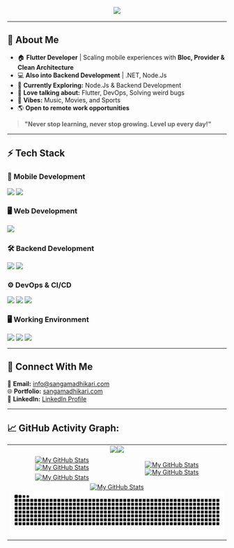 <!-- Typing SVG -->
<p align="center">
  <a href="https://github.com/DenverCoder1/readme-typing-svg">
    <img src="https://readme-typing-svg.herokuapp.com?lines=Flutter+Developer;Building+Scalable+Apps;Founder+of+sawongam.com;Tech+Enthusiast;Loves+Music%2C+Movies%2C+and+Sports;&center=true&width=600&height=40">
  </a>
</p>  

---

## **🚀 About Me**  
- 🏠 **Flutter Developer** | Scaling mobile experiences with **Bloc, Provider & Clean Architecture**  
- 💻 **Also into Backend Development** | .NET, Node.Js
- 🚀 **Currently Exploring:** Node.Js & Backend Development 
- 💬 **Love talking about:** Flutter, DevOps, Solving weird bugs
- 🎵 **Vibes:** Music, Movies, and Sports
- 🌎 **Open to remote work opportunities**  

> **"Never stop learning, never stop growing. Level up every day!"**  

---

## **⚡ Tech Stack**  

### **📲 Mobile Development**  
<p align="left">
    <img src="https://img.shields.io/badge/Flutter-%2302569B.svg?style=for-the-badge&logo=flutter&logoColor=white" />
    <img src="https://img.shields.io/badge/Dart-%230175C2.svg?style=for-the-badge&logo=dart&logoColor=white" />
</p>

### **🖥 Web Development**  
<p align="left">
    <img src="https://img.shields.io/badge/Next.js-%23000000.svg?style=for-the-badge&logo=next.js&logoColor=white" />
</p>

### **🛠 Backend Development**  
<p align="left"> 
    <img src="https://img.shields.io/badge/.NET-%23512BD4.svg?style=for-the-badge&logo=dotnet&logoColor=white" /> 
    <img src="https://img.shields.io/badge/Node.js-%23339933.svg?style=for-the-badge&logo=node.js&logoColor=white" /> 
</p>

### **⚙️ DevOps & CI/CD**  
<p align="left">
    <img src="https://img.shields.io/badge/Github Actions-%232C3E50.svg?style=for-the-badge&logo=githubactions&logoColor=white" />
    <img src="https://img.shields.io/badge/Codemagic-%23ff3cb4.svg?style=for-the-badge&logo=codemagic&logoColor=white" />
    <img src="https://img.shields.io/badge/Shorebird-%2300758F.svg?style=for-the-badge&logo=flutter&logoColor=white" />

</p>

### **🖥️ Working Environment**  
<p align="left">
    <img src="https://img.shields.io/badge/Arch%20Linux-%231793D1.svg?style=for-the-badge&logo=archlinux&logoColor=white" />
    <img src="https://img.shields.io/badge/Hyprland-%2300758F.svg?style=for-the-badge&logo=wayland&logoColor=white" />
    <img src="https://img.shields.io/badge/Android%20Studio-%23323330.svg?style=for-the-badge&logo=android-studio&logoColor=green" />
</p>

---

## **🚀 Connect With Me**  
📧 **Email:** [info@sangamadhikari.com](mailto:info@sangamadhikari.com)  
🌐 **Portfolio:** [sangamadhikari.com](https://sangamadhikari.com/#portfolio)  
🔗 **LinkedIn:** [LinkedIn Profile](https://www.linkedin.com/in/sawongam/)

---

<!-- Activity Graph -->
## 📈 GitHub Activity Graph:
<table>
</tr>
        <td colspan="3" align="center"> <a href="https://github.com/sawongam#gh-light-mode-only"><img src="https://github-readme-streak-stats.herokuapp.com/?user=sawongam&theme=default"/></a><a href="https://github.com/sawongam#gh-dark-mode-only"><img src="https://github-readme-streak-stats.herokuapp.com/?user=sawongam&theme=tokyonight"/></a> </td>
    <tr>
        <td align="center"><a href="https://github.com/sawongam#gh-light-mode-only"><img src="https://github-stats.sangamadhikari.com/api?username=sawongam&show_icons=true" alt="My GitHub Stats"/></a><a href="https://github.com/sawongam#gh-dark-mode-only"><img src="https://github-stats.sangamadhikari.com/api?username=sawongam&show_icons=true&theme=tokyonight" alt="My GitHub Stats"/></a></td>
        <td rowspan="2" align="center"><a href="https://github.com/sawongam#gh-light-mode-only"><img src="https://github-stats.sangamadhikari.com/api/top-langs/?username=sawongam&theme=default&langs_count=8#gh-light-mode-only" alt="My GitHub Stats"/></a><a href="https://github.com/sawongam#gh-dark-mode-only"><img src="https://github-stats.sangamadhikari.com/api/top-langs/?username=sawongam&theme=tokyonight&langs_count=8#gh-dark-mode-only" alt="My GitHub Stats"/></a></td>
    </tr>
    <tr>
        <td colspan="1" align="center"><a href="https://github.com/sawongam#gh-dark-mode-only"><img src="https://github-stats.sangamadhikari.com/api/wakatime?username=sawongam&theme=tokyonight&langs_count=4" alt="My GitHub Stats"/></a></td>
    <tr>
        <td colspan="2" align="center"><a href="https://github.com/sawongam#gh-light-mode-only"><img src="https://raw.githubusercontent.com/sawongam/sawongam/output/github-contribution-grid-snake-default.svg#gh-light-mode-only" alt="My GitHub Stats"/></a><a href="https://github.com/sawongam#gh-dark-mode-only"><img src="https://raw.githubusercontent.com/sawongam/sawongam/output/github-contribution-grid-snake-dark.svg#gh-dark-mode-only" alt="My GitHub Stats"/></a></td>
    </tr>
    </tr>
    <tr>
</table>

